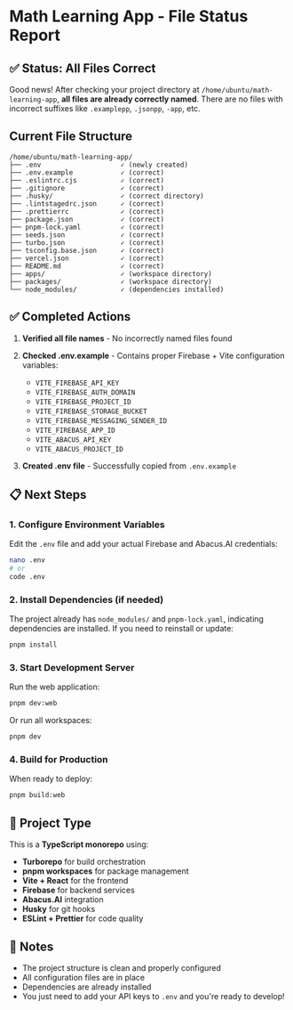 # Math Learning App - File Status Report

## ✅ Status: All Files Correct

Good news! After checking your project directory at `/home/ubuntu/math-learning-app`, **all files are already correctly named**. There are no files with incorrect suffixes like `.examplepp`, `.jsonpp`, `-app`, etc.

## Current File Structure

```
/home/ubuntu/math-learning-app/
├── .env                    ✓ (newly created)
├── .env.example            ✓ (correct)
├── .eslintrc.cjs           ✓ (correct)
├── .gitignore              ✓ (correct)
├── .husky/                 ✓ (correct directory)
├── .lintstagedrc.json      ✓ (correct)
├── .prettierrc             ✓ (correct)
├── package.json            ✓ (correct)
├── pnpm-lock.yaml          ✓ (correct)
├── seeds.json              ✓ (correct)
├── turbo.json              ✓ (correct)
├── tsconfig.base.json      ✓ (correct)
├── vercel.json             ✓ (correct)
├── README.md               ✓ (correct)
├── apps/                   ✓ (workspace directory)
├── packages/               ✓ (workspace directory)
└── node_modules/           ✓ (dependencies installed)
```

## ✅ Completed Actions

1. **Verified all file names** - No incorrectly named files found
2. **Checked .env.example** - Contains proper Firebase + Vite configuration variables:
   - `VITE_FIREBASE_API_KEY`
   - `VITE_FIREBASE_AUTH_DOMAIN`
   - `VITE_FIREBASE_PROJECT_ID`
   - `VITE_FIREBASE_STORAGE_BUCKET`
   - `VITE_FIREBASE_MESSAGING_SENDER_ID`
   - `VITE_FIREBASE_APP_ID`
   - `VITE_ABACUS_API_KEY`
   - `VITE_ABACUS_PROJECT_ID`

3. **Created .env file** - Successfully copied from `.env.example`

## 📋 Next Steps

### 1. Configure Environment Variables
Edit the `.env` file and add your actual Firebase and Abacus.AI credentials:

```bash
nano .env
# or
code .env
```

### 2. Install Dependencies (if needed)
The project already has `node_modules/` and `pnpm-lock.yaml`, indicating dependencies are installed. If you need to reinstall or update:

```bash
pnpm install
```

### 3. Start Development Server
Run the web application:

```bash
pnpm dev:web
```

Or run all workspaces:

```bash
pnpm dev
```

### 4. Build for Production
When ready to deploy:

```bash
pnpm build:web
```

## 🎯 Project Type
This is a **TypeScript monorepo** using:
- **Turborepo** for build orchestration
- **pnpm workspaces** for package management
- **Vite + React** for the frontend
- **Firebase** for backend services
- **Abacus.AI** integration
- **Husky** for git hooks
- **ESLint + Prettier** for code quality

## 📝 Notes
- The project structure is clean and properly configured
- All configuration files are in place
- Dependencies are already installed
- You just need to add your API keys to `.env` and you're ready to develop!
